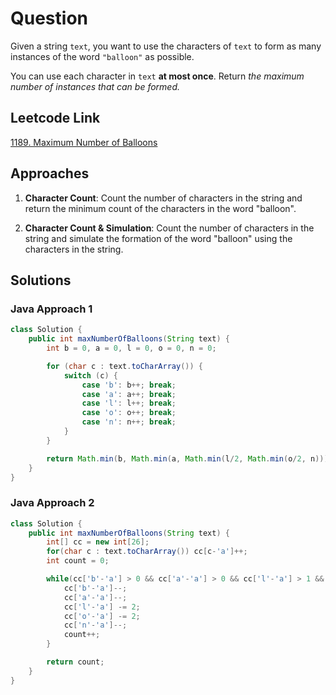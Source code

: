# Question

Given a string `text`, you want to use the characters of `text` to form as many instances of the word `"balloon"` as possible.

You can use each character in `text` **at most once**. Return _the maximum number of instances that can be formed._

## Leetcode Link

[1189. Maximum Number of Balloons](https://leetcode.com/problems/maximum-number-of-balloons/)

## Approaches

1. **Character Count**: Count the number of characters in the string and return the minimum count of the characters in the word "balloon".

2. **Character Count & Simulation**: Count the number of characters in the string and simulate the formation of the word "balloon" using the characters in the string.

## Solutions

### Java Approach 1

```java
class Solution {
    public int maxNumberOfBalloons(String text) {
        int b = 0, a = 0, l = 0, o = 0, n = 0;

        for (char c : text.toCharArray()) {
            switch (c) {
                case 'b': b++; break;
                case 'a': a++; break;
                case 'l': l++; break;
                case 'o': o++; break;
                case 'n': n++; break;
            }
        }

        return Math.min(b, Math.min(a, Math.min(l/2, Math.min(o/2, n))));
    }
}
```

### Java Approach 2

```java
class Solution {
    public int maxNumberOfBalloons(String text) {
        int[] cc = new int[26];
        for(char c : text.toCharArray()) cc[c-'a']++;
        int count = 0;

        while(cc['b'-'a'] > 0 && cc['a'-'a'] > 0 && cc['l'-'a'] > 1 && cc['o'-'a'] > 1 && cc['n'-'a'] > 0) {
            cc['b'-'a']--;
            cc['a'-'a']--;
            cc['l'-'a'] -= 2;
            cc['o'-'a'] -= 2;
            cc['n'-'a']--;
            count++;
        }

        return count;
    }
}
```

